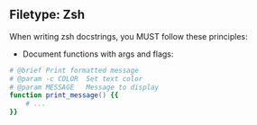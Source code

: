 ## Filetype: Zsh

When writing zsh docstrings, you MUST follow these principles:

- Document functions with args and flags:

```zsh
# @brief Print formatted message
# @param -c COLOR  Set text color
# @param MESSAGE   Message to display
function print_message() {{
    # ...
}}
```
